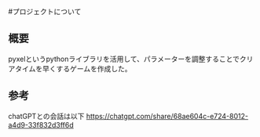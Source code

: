 #プロジェクトについて

## 概要
pyxelというpythonライブラリを活用して、パラメーターを調整することでクリアタイムを早くするゲームを作成した。

## 参考

chatGPTとの会話は以下
https://chatgpt.com/share/68ae604c-e724-8012-a4d9-33f832d3ff6d
